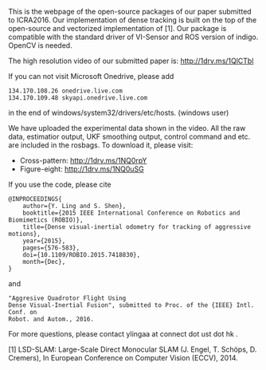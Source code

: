 This is the webpage of the open-source packages of our paper submitted to
ICRA2016. Our implementation of dense tracking is built on the top of the
open-source and vectorized implementation of [1]. Our package is compatible with
the standard driver of VI-Sensor and ROS version of indigo. OpenCV is needed.

The high resolution video of our submitted paper is: http://1drv.ms/1QlCTbl

If you can not visit Microsoft Onedrive, please add
```
134.170.108.26 onedrive.live.com
134.170.109.48 skyapi.onedrive.live.com
```
in the end of windows/system32/drivers/etc/hosts. (windows user)

We have uploaded the experimental data shown in the video. All the raw data,
estimatior output, UKF smoothing output, control command and etc. are included
in the rosbags. To download it, please visit:

* Cross-pattern: http://1drv.ms/1NQ0rpY
* Figure-eight: http://1drv.ms/1NQ0uSG

If you use the code, please cite

```
@INPROCEEDINGS{
    author={Y. Ling and S. Shen},
    booktitle={2015 IEEE International Conference on Robotics and Biomimetics (ROBIO)},
    title={Dense visual-inertial odometry for tracking of aggressive motions},
    year={2015},
    pages={576-583},
    doi={10.1109/ROBIO.2015.7418830},
    month={Dec},
}
```
and
```
"Aggresive Quadrotor Flight Using
Dense Visual-Inertial Fusion", submitted to Proc. of the {IEEE} Intl. Conf. on
Robot. and Autom., 2016.
```
For more questions, please contact ylingaa at connect dot ust dot hk .

[1] LSD-SLAM: Large-Scale Direct Monocular SLAM (J. Engel, T. Schöps, D.
Cremers), In European Conference on Computer Vision (ECCV), 2014.
